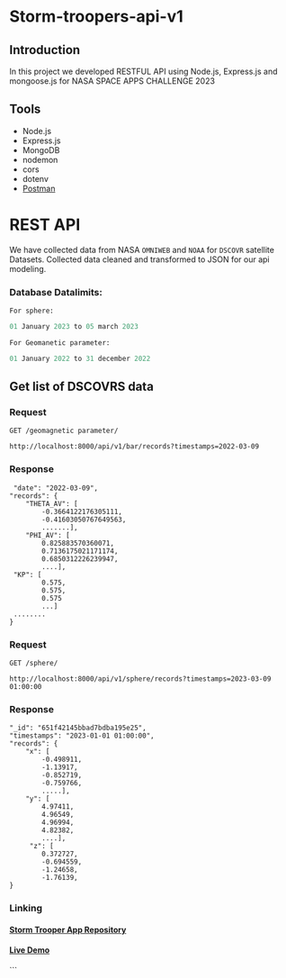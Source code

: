 # Storm-troopers-api-v1

## Introduction

In this project we developed RESTFUL API using Node.js, Express.js and mongoose.js for NASA SPACE APPS CHALLENGE 2023

## Tools

- Node.js
- Express.js
- MongoDB
- nodemon
- cors
- dotenv
- [Postman](https://www.getpostman.com/)

# REST API

We have collected data from NASA `OMNIWEB` and `NOAA` for `DSCOVR` satellite Datasets.
Collected data cleaned and transformed to JSON for our api modeling.
<br/>

### Database Datalimits:

`For sphere:`

```js
01 January 2023 to 05 march 2023
```

`For Geomanetic parameter:`

```js
01 January 2022 to 31 december 2022
```

## Get list of DSCOVRS data

### Request

`GET /geomagnetic parameter/`

    http://localhost:8000/api/v1/bar/records?timestamps=2022-03-09

### Response

     "date": "2022-03-09",
    "records": {
        "THETA_AV": [
            -0.3664122176305111,
            -0.41603050767649563,
            .......],
        "PHI_AV": [
            0.825883570360071,
            0.7136175021171174,
            0.6850312226239947,
            ....],
     "KP": [
            0.575,
            0.575,
            0.575
            ...]
     ........
    }

### Request

`GET /sphere/`

    http://localhost:8000/api/v1/sphere/records?timestamps=2023-03-09 01:00:00

### Response

    "_id": "651f42145bbad7bdba195e25",
    "timestamps": "2023-01-01 01:00:00",
    "records": {
        "x": [
            -0.498911,
            -1.13917,
            -0.852719,
            -0.759766,
            .....],
        "y": [
            4.97411,
            4.96549,
            4.96994,
            4.82382,
            ....],
         "z": [
            0.372727,
            -0.694559,
            -1.24658,
            -1.76139,
    }

### Linking

<h4><a href="https://github.com/wali39/stormtroppers">Storm Trooper App Repository</a></h4>
<h4><a href="https://github.com/wali39/stormtroppers">Live Demo </a></h4>
```
